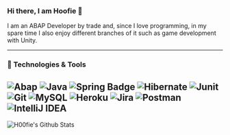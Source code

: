### Hi there, I am Hoofie 👋

I am an ABAP Developer by trade and, since I love programming, in my spare time I also enjoy different branches of it such as game development with Unity.

---
### 🔧 Technologies & Tools
![Abap](https://img.shields.io/badge/Abap-red?style=for-the-badge)
![Java](https://img.shields.io/badge/-java-3f4441?style=for-the-badge&logo=java&color=orange) ![Spring Badge](https://img.shields.io/badge/Spring-6DB33F?style=for-the-badge&logo=spring&logoColor=white) ![Hibernate](https://img.shields.io/badge/-Hibernate-3f4441?style=for-the-badge&logo=Hibernate&color=blue) ![Junit](https://img.shields.io/badge/-Junit-1ED760?style=for-the-badge&logo=Junit)
![Git](https://img.shields.io/badge/-Git-3f4441?style=for-the-badge&logo=git) ![MySQL](https://img.shields.io/badge/MySQL-00000F?style=for-the-badge&logo=mysql&logoColor=white) ![Heroku](https://img.shields.io/badge/Heroku-430098?style=for-the-badge&logo=heroku&logoColor=white)
![Jira](https://img.shields.io/badge/-Jira-3f4441?style=for-the-badge&logo=Jira&color=blue) ![Postman](https://img.shields.io/badge/-Postman-3f4441?style=for-the-badge&logo=Postman)
![IntelliJ IDEA](https://img.shields.io/badge/IDE-IntelliJ_IDEA-informational?style=for-the-badge&logo=intellij-idea&color=2bbc8a)
---
<img align="left" alt="H00fie's Github Stats" src="https://github-readme-stats.vercel.app/api?username=H00fie&show_icons=true&theme=synthwave"/>
